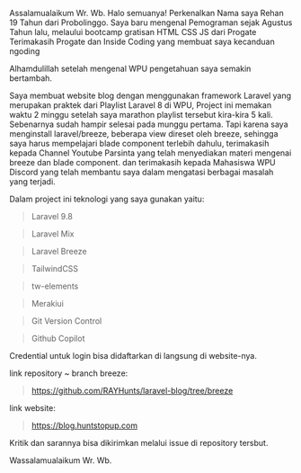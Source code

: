 Assalamualaikum Wr. Wb.
Halo semuanya!
Perkenalkan Nama saya Rehan 19 Tahun dari Probolinggo.
Saya baru mengenal Pemograman sejak Agustus Tahun lalu, melaului bootcamp gratisan HTML CSS JS dari Progate
Terimakasih Progate dan Inside Coding yang membuat saya kecanduan ngoding

Alhamdulillah setelah mengenal WPU pengetahuan saya semakin bertambah.

Saya membuat website blog dengan menggunakan framework Laravel yang merupakan praktek dari Playlist Laravel 8 di WPU,
Project ini memakan waktu 2 minggu setelah saya marathon playlist tersebut kira-kira 5 kali. Sebenarnya sudah hampir selesai pada munggu pertama. Tapi karena saya menginstall laravel/breeze, beberapa view direset oleh breeze, sehingga saya harus mempelajari blade component terlebih dahulu, terimakasih kepada Channel Youtube Parsinta yang telah menyediakan materi mengenai breeze dan blade component. dan terimakasih kepada Mahasiswa WPU Discord yang telah membantu saya dalam mengatasi berbagai masalah yang terjadi.

Dalam project ini teknologi yang saya gunakan yaitu:

> Laravel 9.8

> Laravel Mix

> Laravel Breeze

> TailwindCSS

> tw-elements

> Merakiui

> Git Version Control

> Github Copilot

Credential untuk login bisa didaftarkan di langsung di website-nya.

link repository ~ branch breeze:

> https://github.com/RAYHunts/laravel-blog/tree/breeze

link website:

> https://blog.huntstopup.com

Kritik dan sarannya bisa dikirimkan melalui issue di repository tersbut.

Wassalamualaikum Wr. Wb.
